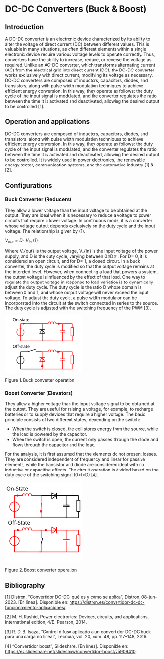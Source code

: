 # DC-DC Converters (Buck & Boost)
## Introduction
A DC-DC converter is an electronic device characterized by its ability to alter the voltage of direct current (DC) between different values. This is valuable in many situations, as often different elements within a single electronic device require various voltage levels to operate correctly. Thus, converters have the ability to increase, reduce, or reverse the voltage as required. Unlike an AC-DC converter, which transforms alternating current (AC) from the electrical grid into direct current (DC), the DC-DC converter works exclusively with direct current, modifying its voltage as necessary. DC-DC converters are composed of inductors, capacitors, diodes, and transistors, along with pulse width modulation techniques to achieve efficient energy conversion. In this way, they operate as follows: the duty cycle of the input signal is modulated, and the converter regulates the ratio between the time it is activated and deactivated, allowing the desired output to be controlled [1]. 

## Operation and applications
DC-DC converters are composed of inductors, capacitors, diodes, and transistors, along with pulse width modulation techniques to achieve efficient energy conversion. In this way, they operate as follows: the duty cycle of the input signal is modulated, and the converter regulates the ratio between the time it is activated and deactivated, allowing the desired output to be controlled. It is widely used in power electronics, the renewable energy sector, communication systems, and the automotive industry [1] & [2].


## Configurations

### Buck Converter (Reducers)

They allow a lower voltage than the input voltage to be obtained at the output. They are ideal when it is necessary to reduce a voltage to power circuits that require a lower voltage. In continuous mode, it is a converter whose voltage output depends exclusively on the duty cycle and the input voltage. The relationship is given by (1). 

$V_{out} = D \cdot V_{in}$ (1)

Where V_{out} is the output voltage, V_{in} is the input voltage of the power supply, and D is the duty cycle, varying between 0≤D≤1. For D= 0, it is considered an open circuit, and for D= 1, a closed circuit.
In a buck converter, the duty cycle is modified so that the output voltage remains at the intended level. However, when connecting a load that powers a system, the output voltage is influenced by the effect of that load. One way to regulate the output voltage in response to load variation is to dynamically adjust the duty cycle. The duty cycle is the ratio D whose domain is between 0 and 1, and whose output voltage will never exceed the input voltage. To adjust the duty cycle, a pulse width modulator can be incorporated into the circuit at the switch connected in series to the source. The duty cycle is adjusted with the switching frequency of the PWM [3].

![Buck Converter](https://github.com/Samuel-Gonzalez22/power_electronics-2025/blob/cd9f92f7bea412332b0a0a7750deeebb6759a890/Module%203%20-%20DC-DC%20Converters%20(Buck%20%26%20Boost)/Images-Simulations/Buck_operating.svg.png)

Figure 1. Buck converter operation

### Boost Converter (Elevators)

They allow a higher voltage than the input voltage signal to be obtained at the output. They are useful for raising a voltage, for example, to recharge batteries or to supply devices that require a higher voltage. The basic principle consists of two different states, depending on the switch:
* When the switch is closed, the coil stores energy from the source, while the load is powered by the capacitor.
* When the switch is open, the current only passes through the diode and flows through the capacitor and the load.

For the analysis, it is first assumed that the elements do not present losses. They are considered independent of frequency and linear for passive elements, while the transistor and diode are considered ideal with no inductive or capacitive effects. The circuit operation is divided based on the duty cycle of the switching signal (0<t<D) [4].

![Boost Converter](https://github.com/Samuel-Gonzalez22/power_electronics-2025/blob/cd9f92f7bea412332b0a0a7750deeebb6759a890/Module%203%20-%20DC-DC%20Converters%20(Buck%20%26%20Boost)/Images-Simulations/Boost_operating.svg.png)

Figure 2. Boost converter operation


## Bibliography
[1] Distron, “Convertidor DC-DC: qué es y cómo se aplica”, Distron, 08-jun-2023. [En línea]. Disponible en: https://distron.es/convertidor-dc-dc-funcionamiento-aplicaciones/.

[2] M. H. Rashid, Power electronics: Devices, circuits, and applications, international edition, 4/E. Pearson, 2014.

[3] R. D. B. Isaza, “Control difuso aplicado a un convertidor DC-DC buck para una carga no lineal”, Tecnura, vol. 20, núm. 48, pp. 117–148, 2016.

[4] “Convertidor boost”, Slideshare. [En línea]. Disponible en: https://es.slideshare.net/slideshow/convertidor-boost/75909410.
